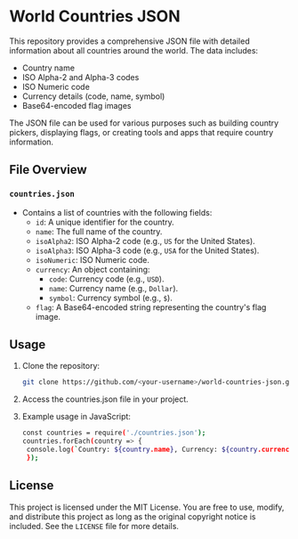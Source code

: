 # World Countries JSON

This repository provides a comprehensive JSON file with detailed information about all countries around the world. The data includes:

- Country name
- ISO Alpha-2 and Alpha-3 codes
- ISO Numeric code
- Currency details (code, name, symbol)
- Base64-encoded flag images

The JSON file can be used for various purposes such as building country pickers, displaying flags, or creating tools and apps that require country information.

## File Overview

### `countries.json`
- Contains a list of countries with the following fields:
  - `id`: A unique identifier for the country.
  - `name`: The full name of the country.
  - `isoAlpha2`: ISO Alpha-2 code (e.g., `US` for the United States).
  - `isoAlpha3`: ISO Alpha-3 code (e.g., `USA` for the United States).
  - `isoNumeric`: ISO Numeric code.
  - `currency`: An object containing:
    - `code`: Currency code (e.g., `USD`).
    - `name`: Currency name (e.g., `Dollar`).
    - `symbol`: Currency symbol (e.g., `$`).
  - `flag`: A Base64-encoded string representing the country's flag image.

## Usage

1. Clone the repository:
   ```bash
   git clone https://github.com/<your-username>/world-countries-json.git

2. Access the countries.json file in your project.

3. Example usage in JavaScript:
   ```bash
   const countries = require('./countries.json');
   countries.forEach(country => {
    console.log(`Country: ${country.name}, Currency: ${country.currency.name}`);
    });

## License

This project is licensed under the MIT License. You are free to use, modify, and distribute this project as long as the original copyright notice is included. See the `LICENSE` file for more details.

